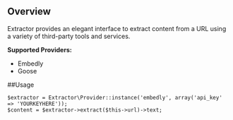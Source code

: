 ## Overview

Extractor provides an elegant interface to extract content from a URL using a variety of third-party tools and services.

**Supported Providers:**

 * Embedly
 * Goose

##Usage

    $extractor = Extractor\Provider::instance('embedly', array('api_key' => 'YOURKEYHERE'));
    $content = $extractor->extract($this->url)->text;

